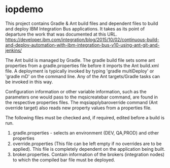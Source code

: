 # iopdemo

This project contains Gradle & Ant build files and dependent files to build and deploy IBM Integration Bus applications. It takes as its point of departure the work that was documented at this URL. https://developer.ibm.com/integration/blog/2015/10/02/continuous-build-and-deploy-automation-with-ibm-integration-bus-v10-using-ant-git-and-jenkins/

The Ant build is managed by Gradle. The gradle build file sets some ant properties from a gradle.properties file before it imports the Ant build.xml file. A deployment is typically invoked by typing 'gradle multiDeploy' or 'gradle mD' on the command line. Any of the Ant targets/Gradle tasks can be invoked in this way.

Configuration information or other variable information, such as the parameters one would pass to the mqsicreatebar command, are found in the respective properties files. The mqsiapplybaroverride command (Ant override target) also reads new property values from a properties file.

The following files must be checked and, if required, edited before a build is run.

1. gradle.properties - selects an environment (DEV, QA,PROD) and other properties
2. override.properties (This file can be left empty if no overrides are to be applied). This file is completely dependent on the application being built.
3. broker.properties. Contain information of the brokers (integration nodes) to which the compiled bar file must be deployed.

